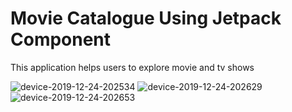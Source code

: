 # Movie Catalogue Using Jetpack Component
This application helps users to explore movie and tv shows

![device-2019-12-24-202534](https://user-images.githubusercontent.com/37035339/71414973-118dbd00-268c-11ea-8f55-d4db3858962c.png)
![device-2019-12-24-202629](https://user-images.githubusercontent.com/37035339/71414974-12265380-268c-11ea-928e-f9ea8b5d66ee.png)
![device-2019-12-24-202653](https://user-images.githubusercontent.com/37035339/71414975-12265380-268c-11ea-8724-75bd464e274b.png)
